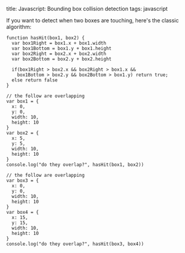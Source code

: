 title: Javascript: Bounding box collision detection
tags: javascript

If you want to detect when two boxes are touching, here's the classic algorithm:

```
function hasHit(box1, box2) {
  var box1Right = box1.x + box1.width
  var box1Bottom = box1.y + box1.height  
  var box2Right = box2.x + box2.width
  var box2Bottom = box2.y + box2.height  
  
  if(box1Right > box2.x && box2Right > box1.x && 
    box1Bottom > box2.y && box2Bottom > box1.y) return true;
  else return false
}

// the follow are overlapping
var box1 = { 
  x: 0, 
  y: 0, 
  width: 10, 
  height: 10 
}
var box2 = { 
  x: 5, 
  y: 5, 
  width: 10, 
  height: 10 
}
console.log("do they overlap?", hasHit(box1, box2))

// the follow are overlapping
var box3 = { 
  x: 0, 
  y: 0, 
  width: 10, 
  height: 10 
}
var box4 = { 
  x: 15, 
  y: 15, 
  width: 10, 
  height: 10 
}
console.log("do they overlap?", hasHit(box3, box4))
```

